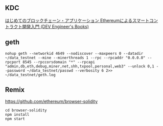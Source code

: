 ## KDC
[はじめてのブロックチェーン・アプリケーション Ethereumによるスマートコントラクト開発入門 (DEV Engineer's Books)](https://www.amazon.co.jp/dp/4798151343)

## geth

```
nohup geth --networkid 4649 --nodiscover --maxpeers 0 --datadir ~/data_testnet --mine --minerthreads 1 --rpc --rpcaddr "0.0.0.0" --rpcport 8545 --rpccorsdomain "*" --rpcapi "admin,db,eth,debug,miner,net,shh,txpool,personal,web3" --unlock 0,1 --password ~/data_testnet/passwd --verbosity 6 2>> ~/data_testnet/geth.log
```

## Remix
https://github.com/ethereum/browser-solidity

```
cd browser-solidity
npm install
npm start
```
